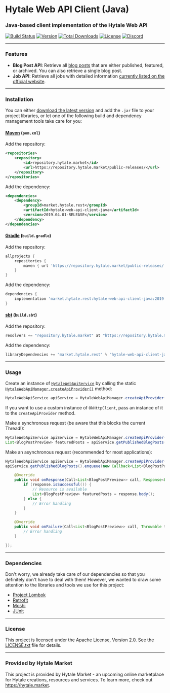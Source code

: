 # Hytale Web API Client (Java)
### Java-based client implementation of the Hytale Web API
[![Build Status](https://external.build.hytale.market/api/badges/HytaleMarket/hytale-web-api-client-java/status.svg)](https://external.build.hytale.market/HytaleMarket/hytale-web-api-client-java) [![Version](https://img.shields.io/github/release/HytaleMarket/hytale-web-api-client-java.svg?style=flat-square)](https://github.com/HytaleMarket/hytale-web-api-client-java/releases/latest) [![Total Downloads](https://img.shields.io/github/downloads/HytaleMarket/hytale-web-api-client-java/total.svg?style=flat-square)](https://github.com/HytaleMarket/hytale-web-api-client-java/releases) [![License](https://img.shields.io/github/license/HytaleMarket/hytale-web-api-client-java.svg?style=flat-square)](https://github.com/HytaleMarket/hytale-web-api-client-java/LICENSE.txt) [![Discord](https://img.shields.io/discord/531173479282901002.svg?style=flat-square)](https://hytale.market/discord)

---

### Features
- **Blog Post API**:
  Retrieve all [blog posts](https://hytale.com/news) that are either published, featured, or archived. You can also retrieve a single blog post.
- **Job API**:
  Retrieve all jobs with detailed information [currently listed on the official website](https://hytale.com/jobs).

---

### Installation
You can either [download the latest version](https://github.com/HytaleMarket/hytale-web-api-client-java/releases/latest) and add the `.jar` file to your project libraries, or let one of the following build and dependency management tools take care for you:

#### [Maven](https://maven.apache.org/) (`pom.xml`)
Add the repository:
```xml
<repositories>
    <repository>
        <id>repository.hytale.market</id>
        <url>https://repository.hytale.market/public-releases/</url>
    </repository>
</repositories>
```
Add the dependency:
```xml
<dependencies>
    <dependency>
        <groupId>market.hytale.rest</groupId>
        <artifactId>hytale-web-api-client-java</artifactId>
        <version>2019.04.01-RELEASE</version>
    </dependency>
</dependencies>
```

#### [Gradle](https://gradle.org/) (`build.gradle`)
Add the repository:
```gradle
allprojects {
    repositories {
        maven { url 'https://repository.hytale.market/public-releases/' }
    }
}
```
Add the dependency:
```gradle
dependencies {
    implementation 'market.hytale.rest:hytale-web-api-client-java:2019.04.01-RELEASE'
}
```

#### [sbt](https://www.scala-sbt.org/) (`build.sbt`)
Add the repository:
```scala
resolvers += "repository.hytale.market" at "https://repository.hytale.market/public-releases/"
```
Add the dependency:
```scala
libraryDependencies += "market.hytale.rest" % "hytale-web-api-client-java" % "2019.04.01-RELEASE" 
```

---

### Usage
Create an instance of [`HytaleWebApiService`](https://github.com/HytaleMarket/hytale-web-api-client-java/blob/master/src/main/java/market/hytale/rest/api/web/HytaleWebApiService.java) by calling the static [`HytaleWebApiManager.createApiProvider()`](https://github.com/HytaleMarket/hytale-web-api-client-java/blob/master/src/main/java/market/hytale/rest/api/web/HytaleWebApiManager.java#L41) method:
```java
HytaleWebApiService apiService = HytaleWebApiManager.createApiProvider();  
```
If you want to use a custom instance of `OkHttpClient`, pass an instance of it to the `createApiProvider` method.
&nbsp;

Make a synchronous request (be aware that this blocks the current Thread!):
```java
HytaleWebApiService apiService = HytaleWebApiManager.createApiProvider();  
List<BlogPostPreview> featuredPosts = apiService.getPublishedBlogPosts().execute().body();
```

Make an asynchronous request (recommended for most applications):
```java
HytaleWebApiService apiService = HytaleWebApiManager.createApiProvider();  
apiService.getPublishedBlogPosts().enqueue(new Callback<List<BlogPostPreview>>() {

    @Override
    public void onResponse(Call<List<BlogPostPreview>> call, Response<List<BlogPostPreview>> response) {
        if (response.isSuccessful()) {
            // Resource is available
            List<BlogPostPreview> featuredPosts = response.body();
        } else {
            // Error handling
        }
    }

    @Override
    public void onFailure(Call<List<BlogPostPreview>> call, Throwable t) {
        // Error handling
    }

});
```

---

### Dependencies
Don't worry, we already take care of our dependencies so that you definitely don't have to deal with them! However, we wanted to draw some attention to the libraries and tools we use for this project:
- [Project Lombok](https://projectlombok.org/)
- [Retrofit](https://square.github.io/retrofit/)
- [Moshi](https://github.com/square/moshi)
- [JUnit](https://junit.org/junit5/)

---

### License
This project is licensed under the Apache License, Version 2.0. See the [LICENSE.txt](https://github.com/HytaleMarket/hytale-web-api-client-java/blob/master/LICENSE.txt) file for details.

---

### Provided by Hytale Market
This project is provided by Hytale Market - an upcoming online marketplace for Hytale creations, resources and services. To learn more, check out https://hytale.market.
